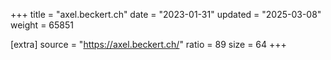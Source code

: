+++
title = "axel.beckert.ch"
date = "2023-01-31"
updated = "2025-03-08"
weight = 65851

[extra]
source = "https://axel.beckert.ch/"
ratio = 89
size = 64
+++
